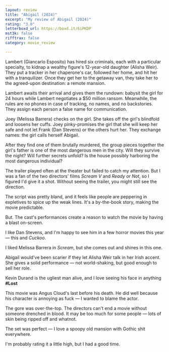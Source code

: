 ```yaml
---
layout: review
title: "Abigail (2024)"
excerpt: "My review of Abigail (2024)"
rating: "3.0"
letterboxd_url: https://boxd.it/6iPKDP
mst3k: false
rifftrax: false
category: movie_review

---
```


Lambert (Giancarlo Esposito) has hired six criminals, each with a particular specialty, to kidnap a wealthy figure's 12-year-old daughter (Alisha Weir). They put a tracker in her chaperone's car, followed her home, and hit her with a tranquilizer. Once they get her to the getaway van, they take her to the agreed-upon destination: a remote mansion.

Lambert awaits their arrival and gives them the rundown: babysit the girl for 24 hours while Lambert negotiates a $50 million ransom. Meanwhile, the rules are no phones in case of tracking, no names, and no backstories. They assign each person a false name for communication.

Joey (Melissa Barrera) checks on the girl. She takes off the girl's blindfold and loosens her cuffs. Joey pinky-promises the girl that she will keep her safe and not let Frank (Dan Stevens) or the others hurt her. They exchange names: the girl calls herself Abigail.

After they find one of them brutally murdered, the group pieces together the girl's father is one of the most dangerous men in the city. Will they survive the night? Will further secrets unfold? Is the house possibly harboring the most dangerous individual?

The trailer played often at the theater but failed to catch my attention. But I was a fan of the two directors' films <i>Scream V</i> and <i>Ready or Not</i>, so I figured I'd give it a shot. Without seeing the trailer, you might still see the direction.

The script was pretty bland, and it feels like people are peppering in expletives to spice up the weak lines. It's a by-the-book story, making the movie predictable.

But. The cast's performances create a reason to watch the movie by having a blast on-screen.

I like Dan Stevens, and I'm happy to see him in a few horror movies this year — this and <i>Cuckoo</i>.

I liked Melissa Barrera in <i>Scream</i>, but she comes out and shines in this one.

Abigail would've been scarier if they let Alisha Weir talk in her Irish accent. She gives a solid performance — not world-shaking, but good enough to sell her role.

Kevin Durand is the ugliest man alive, and I love seeing his face in anything <b>#Lost</b>

This movie was Angus Cloud's last before his death. He did well because his character is annoying as fuck — I wanted to blame the actor.

The gore was over-the-top. The directors can't end a movie without someone drenched in blood. It may be too much for some people — lots of skin being ripped off and whatnot.

The set was perfect — I love a spoopy old mansion with Gothic shit everywhere.

I'm probably rating it a little high, but I had a good time.